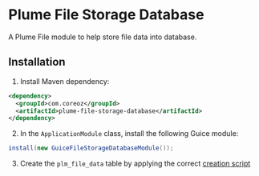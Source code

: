 Plume File Storage Database
===========================

A Plume File module to help store file data into database.

Installation
------------
1. Install Maven dependency:
```xml
<dependency>
  <groupId>com.coreoz</groupId>
  <artifactId>plume-file-storage-database</artifactId>
</dependency>
```
2. In the `ApplicationModule` class, install the following Guice module:
```java
install(new GuiceFileStorageDatabaseModule());
```

3. Create the `plm_file_data` table by applying the correct [creation script](sql/)